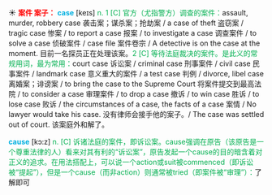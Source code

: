 ☀ <font color="red">**案件 案子：**</font>
<font color="sky blue">**case**</font> [keɪs] 
<font color="#00b050">n. 1 [C] 官方（尤指警方）调查的案件：</font>assault, murder, robbery case 袭击案；谋杀案；抢劫案 / a case of theft 盗窃案 / tragic case 惨案 / to report a case 报案 / to investigate a case 调查案件 / to solve a case 侦破案件 / case file 案件卷宗 / A detective is on the case at the moment. 目前一名探员正在处理该案。<font color="#00b050">2 [C] 等待法庭裁决的案件。是此义的常规用词，最为常用：</font>court case 诉讼案 / criminal case 刑事案件 / civil case 民事案件 / landmark case 意义重大的案件 / a test case 判例 / divorce, libel case 离婚案；诽谤案 / to bring the case to the Supreme Court 将案件提交到最高法院 / to consider a case 审理案件 / to drop a case 撤诉 / to win case 胜诉 / to lose case 败诉 / the circumstances of a case, the facts of a case 案情 / No lawyer would take his case. 没有律师会接手他的案子。/ The case was settled out of court. 该案庭外和解了。

<font color="sky blue">**cause**</font> [kɔ:z] 
<font color="#00b050">n. [C] 诉诸法庭的案件，即诉讼案。cause强调在原告（该原告是一个尊重法律的人）看来对其有利的“诉讼案”，原告发起一个cause的目的暗含着对正义的追求。在用法搭配上，可以说一个action或suit被commenced（即诉讼被“提起”），但是一个cause（而非action）则通常被tried（即案件被“审理”）：</font>了解即可

